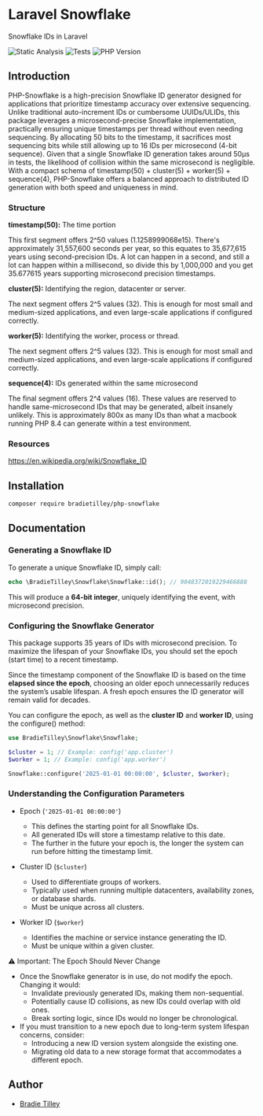 # Laravel Snowflake

Snowflake IDs in Laravel

![Static Analysis](https://github.com/bradietilley/php-snowflake/workflows/static.yml/badge.svg)
![Tests](https://github.com/bradietilley/php-snowflake/workflo/tests.yml/badge.svg)
![PHP Version](https://img.shields.io/badge/PHP%20Version-%E2%89%A58.3-4F5B93)

## Introduction

PHP-Snowflake is a high-precision Snowflake ID generator designed for applications that prioritize timestamp accuracy over extensive sequencing. Unlike traditional auto-increment IDs or cumbersome UUIDs/ULIDs, this package leverages a microsecond-precise Snowflake implementation, practically ensuring unique timestamps per thread without even needing sequencing. By allocating 50 bits to the timestamp, it sacrifices most sequencing bits while still allowing up to 16 IDs per microsecond (4-bit sequence). Given that a single Snowflake ID generation takes around 50µs in tests, the likelihood of collision within the same microsecond is negligible. With a compact schema of timestamp(50) + cluster(5) + worker(5) + sequence(4), PHP-Snowflake offers a balanced approach to distributed ID generation with both speed and uniqueness in mind.

### Structure

**timestamp(50):** The time portion

This first segment offers 2^50 values (1.1258999068e15). There's approximately 31,557,600 seconds per year, so this equates to 35,677,615 years using second-precision IDs. A lot can happen in a second, and still a lot can happen within a millisecond, so divide this by 1,000,000 and you get 35.677615 years supporting microsecond precision timestamps.

**cluster(5):** Identifying the region, datacenter or server.

The next segment offers 2^5 values (32). This is enough for most small and medium-sized applications, and even large-scale applications if configured correctly.

**worker(5):** Identifying the worker, process or thread.

The next segment offers 2^5 values (32). This is enough for most small and medium-sized applications, and even large-scale applications if configured correctly.

**sequence(4):** IDs generated within the same microsecond

The final segment offers 2^4 values (16). These values are reserved to handle same-microsecond IDs that may be generated, albeit insanely unlikely. This is approximately 800x as many IDs than what a macbook running PHP 8.4 can generate within a test environment.

### Resources

https://en.wikipedia.org/wiki/Snowflake_ID


## Installation

```
composer require bradietilley/php-snowflake
```

## Documentation

### Generating a Snowflake ID

To generate a unique Snowflake ID, simply call:

```php
echo \BradieTilley\Snowflake\Snowflake::id(); // 9048372019229466888
```

This will produce a **64-bit integer**, uniquely identifying the event, with microsecond precision.

### Configuring the Snowflake Generator

This package supports 35 years of IDs with microsecond precision. To maximize the lifespan of your Snowflake IDs, you should set the epoch (start time) to a recent timestamp.

Since the timestamp component of the Snowflake ID is based on the time **elapsed since the epoch**, choosing an older epoch unnecessarily reduces the system’s usable lifespan. A fresh epoch ensures the ID generator will remain valid for decades.

You can configure the epoch, as well as the **cluster ID** and **worker ID**, using the configure() method:

```php
use BradieTilley\Snowflake\Snowflake;

$cluster = 1; // Example: config('app.cluster')
$worker = 1; // Example: config('app.worker')

Snowflake::configure('2025-01-01 00:00:00', $cluster, $worker);
```

### Understanding the Configuration Parameters

- Epoch (`'2025-01-01 00:00:00'`)
    - This defines the starting point for all Snowflake IDs.
    - All generated IDs will store a timestamp relative to this date.
    - The further in the future your epoch is, the longer the system can run before hitting the timestamp limit.

- Cluster ID (`$cluster`)
    - Used to differentiate groups of workers.
    - Typically used when running multiple datacenters, availability zones, or database shards.
    - Must be unique across all clusters.

- Worker ID (`$worker`)
    - Identifies the machine or service instance generating the ID.
    - Must be unique within a given cluster.

⚠️ Important: The Epoch Should Never Change

- Once the Snowflake generator is in use, do not modify the epoch. Changing it would:
    - Invalidate previously generated IDs, making them non-sequential.
    - Potentially cause ID collisions, as new IDs could overlap with old ones.
    - Break sorting logic, since IDs would no longer be chronological.
- If you must transition to a new epoch due to long-term system lifespan concerns, consider:
    - Introducing a new ID version system alongside the existing one.
    - Migrating old data to a new storage format that accommodates a different epoch.

## Author

- [Bradie Tilley](https://github.com/bradietilley)
